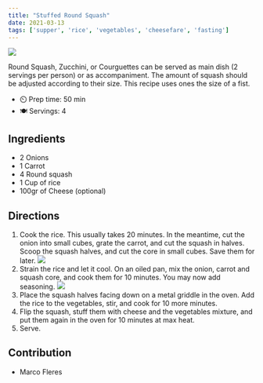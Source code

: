 ```yaml
---
title: "Stuffed Round Squash"
date: 2021-03-13
tags: ['supper', 'rice', 'vegetables', 'cheesefare', 'fasting']
---
```


![](/pix/stuffed-round-squash-02.webp)

Round Squash, Zucchini, or Courguettes can be served as main dish (2 servings per person) or as accompaniment. The amount of squash should be adjusted according to their size. This recipe uses ones the size of a fist.

- ⏲️ Prep time: 50 min
- 🍽️ Servings: 4

## Ingredients

- 2 Onions
- 1 Carrot
- 4 Round squash
- 1 Cup of rice
- 100gr of Cheese (optional)

## Directions

1. Cook the rice. This usually takes 20 minutes. In the meantime, cut the onion into small cubes, grate the carrot, and cut the squash in halves. Scoop the squash halves, and cut the core in small cubes. Save them for later. ![](/pix/stuffed-round-squash-00.webp)
2. Strain the rice and let it cool. On an oiled pan, mix the onion, carrot and squash core, and cook them for 10 minutes. You may now add seasoning. ![](/pix/stuffed-round-squash-01.webp)
3. Place the squash halves facing down on a metal griddle in the oven. Add the rice to the vegetables, stir, and cook for 10 more minutes.
4. Flip the squash, stuff them with cheese and the vegetables mixture, and put them again in the oven for 10 minutes at max heat.
5. Serve.

## Contribution

- Marco Fleres
